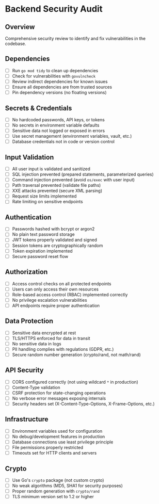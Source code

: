 # Backend Security Audit

## Overview

Comprehensive security review to identify and fix vulnerabilities in the codebase.

## Dependencies

- [ ] Run `go mod tidy` to clean up dependencies
- [ ] Check for vulnerabilities with `govulncheck`
- [ ] Review indirect dependencies for known issues
- [ ] Ensure all dependencies are from trusted sources
- [ ] Pin dependency versions (no floating versions)

## Secrets & Credentials

- [ ] No hardcoded passwords, API keys, or tokens
- [ ] No secrets in environment variable defaults
- [ ] Sensitive data not logged or exposed in errors
- [ ] Use secret management (environment variables, vault, etc.)
- [ ] Database credentials not in code or version control

## Input Validation

- [ ] All user input is validated and sanitized
- [ ] SQL injection prevented (prepared statements, parameterized queries)
- [ ] Command injection prevented (avoid `os/exec` with user input)
- [ ] Path traversal prevented (validate file paths)
- [ ] XXE attacks prevented (secure XML parsing)
- [ ] Request size limits implemented
- [ ] Rate limiting on sensitive endpoints

## Authentication

- [ ] Passwords hashed with bcrypt or argon2
- [ ] No plain text password storage
- [ ] JWT tokens properly validated and signed
- [ ] Session tokens are cryptographically random
- [ ] Token expiration implemented
- [ ] Secure password reset flow

## Authorization

- [ ] Access control checks on all protected endpoints
- [ ] Users can only access their own resources
- [ ] Role-based access control (RBAC) implemented correctly
- [ ] No privilege escalation vulnerabilities
- [ ] API endpoints require proper authentication

## Data Protection

- [ ] Sensitive data encrypted at rest
- [ ] TLS/HTTPS enforced for data in transit
- [ ] No sensitive data in logs
- [ ] PII handling complies with regulations (GDPR, etc.)
- [ ] Secure random number generation (crypto/rand, not math/rand)

## API Security

- [ ] CORS configured correctly (not using wildcard `*` in production)
- [ ] Content-Type validation
- [ ] CSRF protection for state-changing operations
- [ ] No verbose error messages exposing internals
- [ ] Security headers set (X-Content-Type-Options, X-Frame-Options, etc.)

## Infrastructure

- [ ] Environment variables used for configuration
- [ ] No debug/development features in production
- [ ] Database connections use least privilege principle
- [ ] File permissions properly restricted
- [ ] Timeouts set for HTTP clients and servers

## Crypto

- [ ] Use Go's `crypto` package (not custom crypto)
- [ ] No weak algorithms (MD5, SHA1 for security purposes)
- [ ] Proper random generation with `crypto/rand`
- [ ] TLS minimum version set to 1.2 or higher

